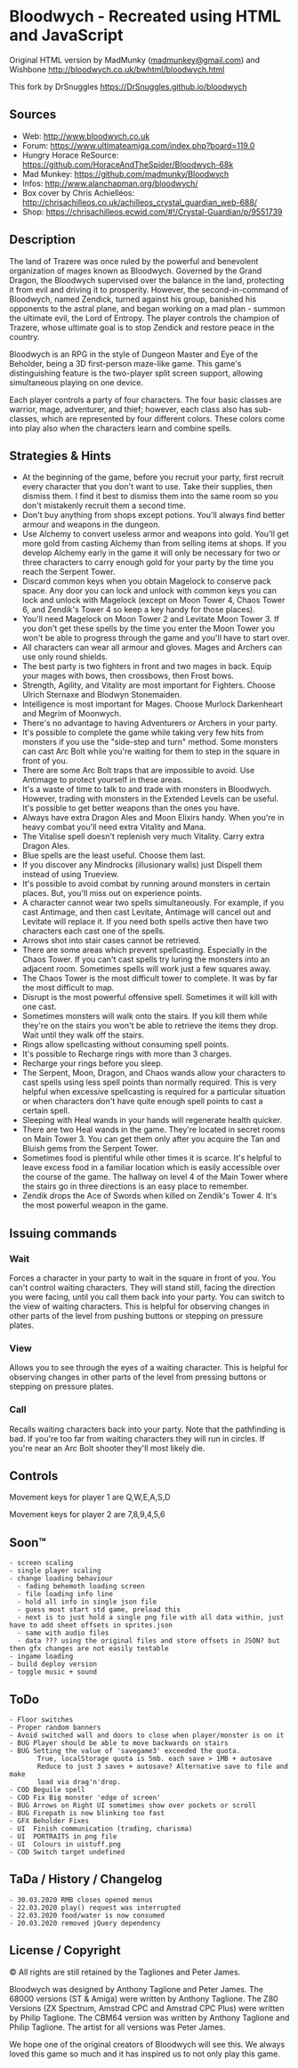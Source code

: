 # Bloodwych - Recreated using HTML and JavaScript

Original HTML version by MadMunky (madmunkey@gmail.com) and Wishbone
http://bloodwych.co.uk/bwhtml/bloodwych.html

This fork by DrSnuggles
https://DrSnuggles.github.io/bloodwych

## Sources
- Web: http://www.bloodwych.co.uk
- Forum: https://www.ultimateamiga.com/index.php?board=119.0
- Hungry Horace ReSource: https://github.com/HoraceAndTheSpider/Bloodwych-68k
- Mad Munkey: https://github.com/madmunky/Bloodwych
- Infos: http://www.alanchapman.org/bloodwych/
- Box cover by Chris Achielléos: http://chrisachilleos.co.uk/achilleos_crystal_guardian_web-688/
- Shop: https://chrisachilleos.ecwid.com/#!/Crystal-Guardian/p/9551739

## Description
The land of Trazere was once ruled by the powerful and benevolent organization of mages known as Bloodwych. Governed by the Grand Dragon, the Bloodwych supervised over the balance in the land, protecting it from evil and driving it to prosperity. However, the second-in-command of Bloodwych, named Zendick, turned against his group, banished his opponents to the astral plane, and began working on a mad plan - summon the ultimate evil, the Lord of Entropy. The player controls the champion of Trazere, whose ultimate goal is to stop Zendick and restore peace in the country.

Bloodwych is an RPG in the style of Dungeon Master and Eye of the Beholder, being a 3D first-person maze-like game. This game's distinguishing feature is the two-player split screen support, allowing simultaneous playing on one device.

Each player controls a party of four characters. The four basic classes are warrior, mage, adventurer, and thief; however, each class also has sub-classes, which are represented by four different colors. These colors come into play also when the characters learn and combine spells.

## Strategies & Hints
- At the beginning of the game, before you recruit your party, first recruit every character that you don't want to use. Take their supplies, then dismiss them. I find it best to dismiss them into the same room so you don't mistakenly recruit them a second time.
- Don't buy anything from shops except potions. You'll always find better armour and weapons in the dungeon.
- Use Alchemy to convert useless armor and weapons into gold. You'll get more gold from casting Alchemy than from selling items at shops. If you develop Alchemy early in the game it will only be necessary for two or three characters to carry enough gold for your party by the time you reach the Serpent Tower.
- Discard common keys when you obtain Magelock to conserve pack space. Any door you can lock and unlock with common keys you can lock and unlock with Magelock (except on Moon Tower 4, Chaos Tower 6, and Zendik's Tower 4 so keep a key handy for those places).
- You'll need Magelock on Moon Tower 2 and Levitate Moon Tower 3. If you don't get these spells by the time you enter the Moon Tower you won't be able to progress through the game and you'll have to start over.
- All characters can wear all armour and gloves. Mages and Archers can use only round shields.
- The best party is two fighters in front and two mages in back. Equip your mages with bows, then crossbows, then Frost bows.
- Strength, Agility, and Vitality are most important for Fighters. Choose Ulrich Sternaxe and Blodwyn Stonemaiden.
- Intelligence is most important for Mages. Choose Murlock Darkenheart and Megrim of Moonwych.
- There's no advantage to having Adventurers or Archers in your party.
- It's possible to complete the game while taking very few hits from monsters if you use the "side-step and turn" method. Some monsters can cast Arc Bolt while you're waiting for them to step in the square in front of you.
- There are some Arc Bolt traps that are impossible to avoid. Use Antimage to protect yourself in these areas.
- It's a waste of time to talk to and trade with monsters in Bloodwych. However, trading with monsters in the Extended Levels can be useful. It's possible to get better weapons than the ones you have.
- Always have extra Dragon Ales and Moon Elixirs handy. When you're in heavy combat you'll need extra Vitality and Mana.
- The Vitalise spell doesn't replenish very much Vitality. Carry extra Dragon Ales.
- Blue spells are the least useful. Choose them last.
- If you discover any Mindrocks (illusionary walls) just Dispell them instead of using Trueview.
- It's possible to avoid combat by running around monsters in certain places. But, you'll miss out on experience points.
- A character cannot wear two spells simultaneously. For example, if you cast Antimage, and then cast Levitate, Antimage will cancel out and Levitate will replace it. If you need both spells active then have two characters each cast one of the spells.
- Arrows shot into stair cases cannot be retrieved.
- There are some areas which prevent spellcasting. Especially in the Chaos Tower. If you can't cast spells try luring the monsters into an adjacent room. Sometimes spells will work just a few squares away.
- The Chaos Tower is the most difficult tower to complete. It was by far the most difficult to map.
- Disrupt is the most powerful offensive spell. Sometimes it will kill with one cast.
- Sometimes monsters will walk onto the stairs. If you kill them while they're on the stairs you won't be able to retrieve the items they drop. Wait until they walk off the stairs.
- Rings allow spellcasting without consuming spell points.
- It's possible to Recharge rings with more than 3 charges.
- Recharge your rings before you sleep.
- The Serpent, Moon, Dragon, and Chaos wands allow your characters to cast spells using less spell points than normally required. This is very helpful when excessive spellcasting is required for a particular situation or when characters don't have quite enough spell points to cast a certain spell.
- Sleeping with Heal wands in your hands will regenerate health quicker.
- There are two Heal wands in the game. They're located in secret rooms on Main Tower 3. You can get them only after you acquire the Tan and Bluish gems from the Serpent Tower.
- Sometimes food is plentiful while other times it is scarce. It's helpful to leave excess food in a familiar location which is easily accessible over the course of the game. The hallway on level 4 of the Main Tower where the stairs go in three directions is an easy place to remember.
- Zendik drops the Ace of Swords when killed on Zendik's Tower 4. It's the most powerful weapon in the game.

## Issuing commands

### Wait
Forces a character in your party to wait in the square in front of you. You can't control waiting characters. They will stand still, facing the direction you were facing, until you call them back into your party. You can switch to the view of waiting characters. This is helpful for observing changes in other parts of the level from pushing buttons or stepping on pressure plates.

### View
Allows you to see through the eyes of a waiting character. This is helpful for observing changes in other parts of the level from pressing buttons or stepping on pressure plates.

### Call
Recalls waiting characters back into your party. Note that the pathfinding is bad. If you're too far from waiting characters they will run in circles. If you're near an Arc Bolt shooter they'll most likely die.

## Controls
Movement keys for player 1 are Q,W,E,A,S,D

Movement keys for player 2 are 7,8,9,4,5,6

## Soon™
    - screen scaling
    - single player scaling
    - change loading behaviour
      - fading behemoth loading screen
      - file loading info line
      - hold all info in single json file
      - guess most start std game, preload this
      - next is to just hold a single png file with all data within, just have to add sheet offsets in sprites.json
      - same with audio files
      - data ??? using the original files and store offsets in JSON? but then gfx changes are not easily testable
    - ingame loading
    - build deploy version
    - toggle music + sound

## ToDo
    - Floor switches
    - Proper random banners
    - Avoid switched wall and doors to close when player/monster is on it
    - BUG Player should be able to move backwards on stairs
    - BUG Setting the value of 'savegame3' exceeded the quota.
           True, localStorage quota is 5mb. each save > 1MB + autosave
           Reduce to just 3 saves + autosave? Alternative save to file and make
           load via drag'n'drop.
    - COD Beguile spell
    - COD Fix Big monster 'edge of screen'
    - BUG Arrows on Right UI sometimes show over pockets or scroll
    - BUG Firepath is now blinking too fast
    - GFX Beholder Fixes
    - UI  Finish communication (trading, charisma)
    - UI  PORTRAITS in png file
    - UI  Colours in uistuff.png
    - COD Switch target undefined

## TaDa / History / Changelog
    - 30.03.2020 RMB closes opened menus
    - 22.03.2020 play() request was interrupted
    - 22.03.2020 food/water is now consumed
    - 20.03.2020 removed jQuery dependency

## License / Copyright
© All rights are still retained by the Tagliones and Peter James.

Bloodwych was designed by Anthony Taglione and Peter James.
The 68000 versions (ST & Amiga) were written by Anthony Taglione.
The Z80 Versions (ZX Spectrum, Amstrad CPC and Amstrad CPC Plus) were written by Philip Taglione.
The CBM64 version was written by Anthony Taglione and Philip Taglione.
The artist for all versions was Peter James.

We hope one of the original creators of Bloodwych will see this.
We always loved this game so much and it has inspired us to not only play this game.
